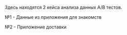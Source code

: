 Здесь находятся 2 кейса анализа данных A/B тестов.

№1 - Данные из приложения для знакомств

№2 - Приложение доставки
